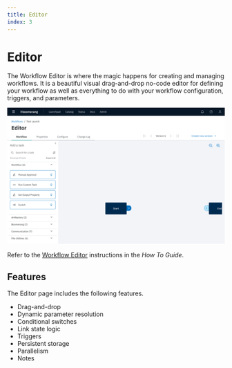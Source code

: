 ```yaml
---
title: Editor
index: 3
---
```


# Editor

The Workflow Editor is where the magic happens for creating and managing workflows. It is a beautiful visual drag-and-drop no-code editor for defining your workflow as well as everything to do with your workflow configuration, triggers, and parameters.

![Workflow Editor](./assets/img/designer-home.png)

Refer to the [Workflow Editor](/useboomerang.io/docs/how-to-guide/edit) instructions in the _How To Guide_.

## Features

The Editor page includes the following features.

- Drag-and-drop
- Dynamic parameter resolution
- Conditional switches
- Link state logic
- Triggers
- Persistent storage
- Parallelism
- Notes

